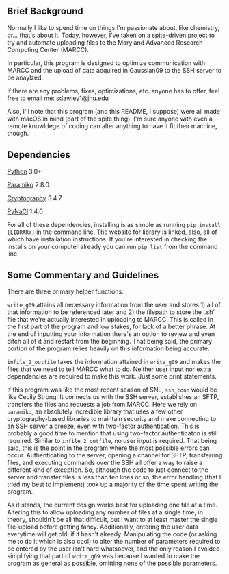 ## Brief Background
Normally I like to spend time on things I'm passionate about, like chemistry, or... that's about it. Today, however, I've taken on a spite-driven project to try and automate uploading files to the Maryland Advanced Research Computing Center (MARCC).

In particular, this program is designed to optimize communication with MARCC and the upload of data acquired in Gaussian09 to the SSH server to be anaylzed.

If there are any problems, fixes, optimizations, etc. anyone has to offer, feel free to email me: sdawley1@jhu.edu

Also, I'll note that this program (and this README, I suppose) were all made with macOS in mind (part of the spite thing). I'm sure anyone with even a remote knowldege of coding can alter anything to have it fit their machine, though.

## Dependencies
[Python](https://www.python.org/) 3.0+ 

[Paramiko](https://www.paramiko.org/index.html) 2.8.0

[Cryptography](https://cryptography.io/en/latest/) 3.4.7

[PyNaCl](https://pypi.org/project/PyNaCl/) 1.4.0

For all of these dependencies, installing is as simple as running 
`pip install [LIBRARY]`
in the command line. The website for library is linked, also, all of which have installation instructions. If you're interested in checking the installs on your computer already you can run `pip list` from the command line.

## Some Commentary and Guidelines

There are three primary helper functions:

`write_g09` attains all necessary information from the user and stores 1) all of that information to be referenced later and 2) the filepath to store the '.sh' file that we're actually interested in uploading to MARCC. This is called in the first part of the program and low stakes, for lack of a better phrase. At the end of inputting your information there's an option to review and even ditch all of it and restart from the beginning. That being said, the primary portion of the program relies heavily on this information being accurate.

`infile_2_outfile` takes the information attained in `write_g09` and makes the files that we need to tell MARCC what to do. Neither user input nor extra dependencies are required to make this work. Just some print statements.

If this program was like the most recent season of SNL, `ssh_conn` would be like Cecily Strong. It connects us with the SSH server, establishes an SFTP, transfers the files and requests a job from MARCC. Here we rely on `paramiko`, an absolutely incredible library that uses a few other cryptography-based libraries to maintain security and make connecting to an SSH server a breeze, even with two-factor authentication. This is probably a good time to mention that using two-factor authenticaton is still required. Similar to `infile_2_outfile`, no user input is required. That being said, this is the point in the program where the most possible errors can occur. Authenticating to the server, opening a channel for SFTP, transferring files, and executing commands over the SSH all offer a way to raise a different kind of exception. So, although the code to just connect to the server and transfer files is less than ten lines or so, the error handling (that I tried my best to implement) took up a majority of the time spent writing the program. 

As it stands, the current design works best for uploading one file at a time. Altering this to allow uploading any number of files at a single time, in theory, shouldn't be all that difficult, but I want to at least master the single file-upload before getting fancy. Additionally, entering the user data everytime will get old, if it hasn't already. Manipulating the code (or asking me to do it which is also cool) to alter the number of parameters required to be entered by the user isn't hard whatsoever, and the only reason I avoided simplifying that part of `write_g09` was because I wanted to make the program as general as possible, omitting none of the possible parameters.




